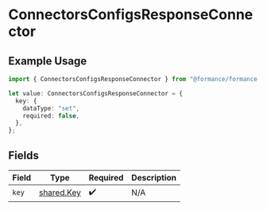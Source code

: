 # ConnectorsConfigsResponseConnector

## Example Usage

```typescript
import { ConnectorsConfigsResponseConnector } from "@formance/formance-sdk/sdk/models/shared";

let value: ConnectorsConfigsResponseConnector = {
  key: {
    dataType: "set",
    required: false,
  },
};
```

## Fields

| Field                                           | Type                                            | Required                                        | Description                                     |
| ----------------------------------------------- | ----------------------------------------------- | ----------------------------------------------- | ----------------------------------------------- |
| `key`                                           | [shared.Key](../../../sdk/models/shared/key.md) | :heavy_check_mark:                              | N/A                                             |